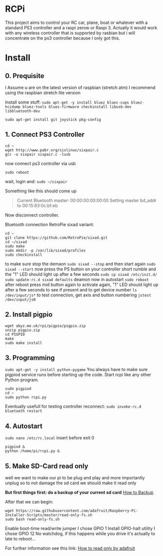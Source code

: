 # RCPi

This project aims to control your RC car, plane, boat or whatever with a standard PS3 controller and a raspi zerow or Raspi 3. Actually it would work with any wireless controller that is supported by rasbian but i will concentrate on the ps3 controller because I only got this.

# Install
## 0. Prequisite
I Assume u are on the latest version of raspbian (stretch atm)
I recommend using the raspbian stretch lite version

Install some stuff:
`sudo apt-get -y install bluez bluez-cups bluez-hcidump bluez-tools bluez-firmware checkinstall libusb-dev libbluetooth-dev`

`sudo apt-get install git joystick pkg-config`
## 1. Connect PS3 Controller

```
cd ~
wget http://www.pabr.org/sixlinux/sixpair.c
gcc -o sixpair sixpair.c -lusb
```

now connect ps3 controller via usb

`sudo reboot`

wait, login and:
`sudo ~/sixpair`

Something like this should come up

> Current Bluetooth master: 00:00:00:00:00:00
> Setting master bd_addr to 00:15:83:0c:bf:eb

Now disconnect controller.

Bluetooth connection RetroPie sixad variant:
```
cd ~
git clone https://github.com/RetroPie/sixad.git
cd ~/sixad
sudo make
sudo mkdir -p /var/lib/sixad/profiles
sudo checkinstall
```

to make sure stop the demaon
`sudo sixad --stop`
and then start again
`sudo sixad --start`
now press the PS button on your controller
short rumble and the "1" LED should light up after a few seconds
`sudo cp sixad /etc/init.d/`
`sudo update-rc.d sixad defaults`
deamon now in autostart
`sudo reboot`
after reboot press mid button again to activate again, "1" LED should light up after a few seconds
to see if present and to get device number
`ls /dev/input/js*`
to test connection, get axis and button numbering
`jstest /dev/input/js0`

	
## 2. Install pigpio

```
wget abyz.me.uk/rpi/pigpio/pigpio.zip
unzip pigpio.zip
cd PIGPIO
make
sudo make install
```

## 3. Programming

`sudo apt-get -y install python-pygame`
You always have to make sure pigpiod service runs before starting up the code. Start rcpi like any other Python program.
```
sudo pigpiod
cd ~
sudo python rcpi.py
```

Eventually usefull for testing controller reconnect:
`sudo invoke-rc.d bluetooth restart`

## 4. Autostart 

`sudo nano /etc/rc.local`
insert before exit 0
```
pigpiod &
python /home/pi/rcpi.py &
```
## 5. Make SD-Card read only
well we want to make our pi to be plug and play and more importantly unplug
so to not damage the sd card we should make it read only

**But first things first: do a backup of your current sd card**
[How to Backup](https://thepihut.com/blogs/raspberry-pi-tutorials/17789160-backing-up-and-restoring-your-raspberry-pis-sd-card)


After that we can begin:

```
wget https://raw.githubusercontent.com/adafruit/Raspberry-Pi-Installer-Scripts/master/read-only-fs.sh
sudo bash read-only-fs.sh
```

Enable boot-time read/write jumper
I chose GPIO 1
Install GPIO-halt utility
I chose GPIO 12
No watchdog, if this happens while you drive it's actually to late to reboot... 

For further information see this link: [How to read only by adafruit](https://learn.adafruit.com/read-only-raspberry-pi/)